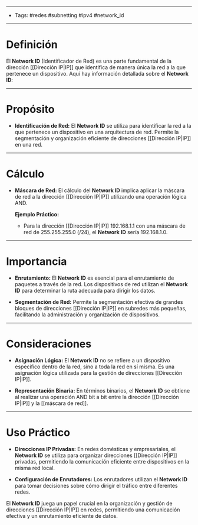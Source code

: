 ___

- Tags: #redes #subnetting #ipv4 #network_id

___
# Definición

El **Network ID** (Identificador de Red) es una parte fundamental de la dirección [[Dirección IP|IP]] que identifica de manera única la red a la que pertenece un dispositivo. Aquí hay información detallada sobre el **Network ID**:

___
# Propósito

- **Identificación de Red:** El **Network ID** se utiliza para identificar la red a la que pertenece un dispositivo en una arquitectura de red. Permite la segmentación y organización eficiente de direcciones [[Dirección IP|IP]] en una red.

___
# Cálculo

- **Máscara de Red:** El cálculo del **Network ID** implica aplicar la máscara de red a la dirección [[Dirección IP|IP]] utilizando una operación lógica AND.
    
    **Ejemplo Práctico:**
    
    - Para la dirección [[Dirección IP|IP]] 192.168.1.1 con una máscara de red de 255.255.255.0 (/24), el **Network ID** sería 192.168.1.0.

___
# Importancia

- **Enrutamiento:** El **Network ID** es esencial para el enrutamiento de paquetes a través de la red. Los dispositivos de red utilizan el **Network ID** para determinar la ruta adecuada para dirigir los datos.
    
- **Segmentación de Red:** Permite la segmentación efectiva de grandes bloques de direcciones [[Dirección IP|IP]] en subredes más pequeñas, facilitando la administración y organización de dispositivos.
    

___
# Consideraciones

- **Asignación Lógica:** El **Network ID** no se refiere a un dispositivo específico dentro de la red, sino a toda la red en sí misma. Es una asignación lógica utilizada para la gestión de direcciones [[Dirección IP|IP]].
    
- **Representación Binaria:** En términos binarios, el **Network ID** se obtiene al realizar una operación AND bit a bit entre la dirección [[Dirección IP|IP]] y la [[máscara de red]].
    

___
# Uso Práctico

- **Direcciones IP Privadas:** En redes domésticas y empresariales, el **Network ID** se utiliza para organizar direcciones [[Dirección IP|IP]] privadas, permitiendo la comunicación eficiente entre dispositivos en la misma red local.
    
- **Configuración de Enrutadores:** Los enrutadores utilizan el **Network ID** para tomar decisiones sobre cómo dirigir el tráfico entre diferentes redes.
    

El **Network ID** juega un papel crucial en la organización y gestión de direcciones [[Dirección IP|IP]] en redes, permitiendo una comunicación efectiva y un enrutamiento eficiente de datos.